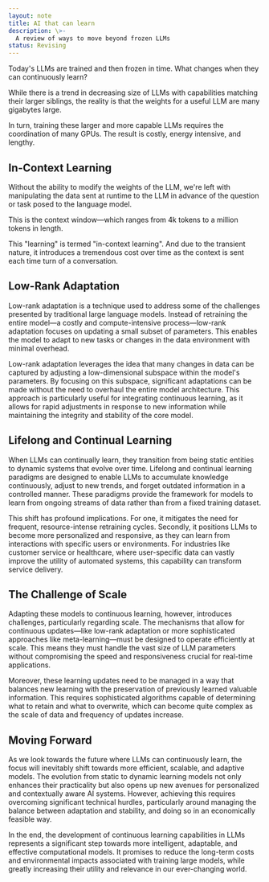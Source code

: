 ```yaml
---
layout: note
title: AI that can learn
description: \>-
  A review of ways to move beyond frozen LLMs
status: Revising
---
```


Today's LLMs are trained and then frozen in time. What changes when they can continuously learn?

While there is a trend in decreasing size of LLMs with capabilities matching their larger siblings, the reality is that the weights for a useful LLM are many gigabytes large.

In turn, training these larger and more capable LLMs requires the coordination of many GPUs. The result is costly, energy intensive, and lengthy.

## In-Context Learning

Without the ability to modify the weights of the LLM, we're left with manipulating the data sent at runtime to the LLM in advance of the question or task posed to the language model.

This is the context window—which ranges from 4k tokens to a million tokens in length.

This "learning" is termed "in-context learning". And due to the transient nature, it introduces a tremendous cost over time as the context is sent each time turn of a conversation.

## Low-Rank Adaptation

Low-rank adaptation is a technique used to address some of the challenges presented by traditional large language models. Instead of retraining the entire model—a costly and compute-intensive process—low-rank adaptation focuses on updating a small subset of parameters. This enables the model to adapt to new tasks or changes in the data environment with minimal overhead.

Low-rank adaptation leverages the idea that many changes in data can be captured by adjusting a low-dimensional subspace within the model's parameters. By focusing on this subspace, significant adaptations can be made without the need to overhaul the entire model architecture. This approach is particularly useful for integrating continuous learning, as it allows for rapid adjustments in response to new information while maintaining the integrity and stability of the core model.

## Lifelong and Continual Learning

When LLMs can continually learn, they transition from being static entities to dynamic systems that evolve over time. Lifelong and continual learning paradigms are designed to enable LLMs to accumulate knowledge continuously, adjust to new trends, and forget outdated information in a controlled manner. These paradigms provide the framework for models to learn from ongoing streams of data rather than from a fixed training dataset.

This shift has profound implications. For one, it mitigates the need for frequent, resource-intense retraining cycles. Secondly, it positions LLMs to become more personalized and responsive, as they can learn from interactions with specific users or environments. For industries like customer service or healthcare, where user-specific data can vastly improve the utility of automated systems, this capability can transform service delivery.

## The Challenge of Scale

Adapting these models to continuous learning, however, introduces challenges, particularly regarding scale. The mechanisms that allow for continuous updates—like low-rank adaptation or more sophisticated approaches like meta-learning—must be designed to operate efficiently at scale. This means they must handle the vast size of LLM parameters without compromising the speed and responsiveness crucial for real-time applications.

Moreover, these learning updates need to be managed in a way that balances new learning with the preservation of previously learned valuable information. This requires sophisticated algorithms capable of determining what to retain and what to overwrite, which can become quite complex as the scale of data and frequency of updates increase.

## Moving Forward

As we look towards the future where LLMs can continuously learn, the focus will inevitably shift towards more efficient, scalable, and adaptive models. The evolution from static to dynamic learning models not only enhances their practicality but also opens up new avenues for personalized and contextually aware AI systems. However, achieving this requires overcoming significant technical hurdles, particularly around managing the balance between adaptation and stability, and doing so in an economically feasible way.

In the end, the development of continuous learning capabilities in LLMs represents a significant step towards more intelligent, adaptable, and effective computational models. It promises to reduce the long-term costs and environmental impacts associated with training large models, while greatly increasing their utility and relevance in our ever-changing world.

